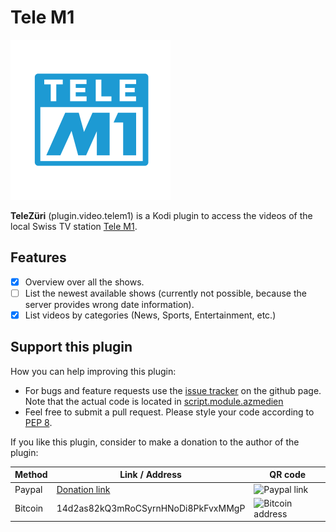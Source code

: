 # Tele M1

<img src="https://raw.githubusercontent.com/goggle/plugin.video.telem1/master/resources/icon.png" width="256">

**TeleZüri** (plugin.video.telem1) is a Kodi plugin to access the videos of the local Swiss TV station [Tele M1](https://www.telem1.ch).

## Features
 - [x] Overview over all the shows.
 - [ ] List the newest available shows (currently not possible, because the server provides wrong date information).
 - [x] List videos by categories (News, Sports, Entertainment, etc.)

<!-- ## Installation
 - The plugin is available in the official "Kodi Add-on repository". This is the recommended way to get the plugin.
 - It is also available in "Goggle Addon Repository", which can be found [here](https://github.com/goggle/repository.goggle.addons).
 - Furthermore, you can download the newest release as a zip file from the [release section](https://github.com/goggle/plugin.video.telem1/releases) on github and manually install the plugin from the zip file. Keep in mind that you won't get any automatic updates if you choose this method. -->

## Support this plugin
How you can help improving this plugin:
 - For bugs and feature requests use the [issue tracker](https://github.com/goggle/plugin.video.telem1/issues) on the github page. Note that the actual code is located in [script.module.azmedien](https://github.com/goggle/script.module.azmedien)
 - Feel free to submit a pull request. Please style your code according to [PEP 8](https://www.python.org/dev/peps/pep-0008/).

If you like this plugin, consider to make a donation to the author of the plugin:

| Method | Link / Address | QR code |
| --- | --- | --- |
| Paypal | [Donation link](https://www.paypal.com/cgi-bin/webscr?cmd=_s-xclick&hosted_button_id=ZXAFRHTZGRARS) | ![Paypal link](https://raw.githubusercontent.com/goggle/plugin.video.srfplaytv/e62b52bb394eeee98c929895005bbc33e6028770/paypal.png) |
| Bitcoin | 14d2as82kQ3mRoCSyrnHNoDi8PkFvxMMgP | ![Bitcoin address](https://raw.githubusercontent.com/goggle/plugin.video.srfplaytv/af1c696004d9b42c730dc55f7e66596ec3521b99/bitcoin.png) |


<!-- ## Screenshots -->
<!-- ![Shows overview](https://raw.githubusercontent.com/goggle/plugin.video.telem1/master/resources/screenshot-01.png) -->
<!-- ![Available episodes of a show](https://raw.githubusercontent.com/goggle/plugin.video.telem1/master/resources/screenshot-02.png) -->
<!-- ![Episode information](https://raw.githubusercontent.com/goggle/plugin.video.telem1/master/resources/screenshot-03.png) -->

